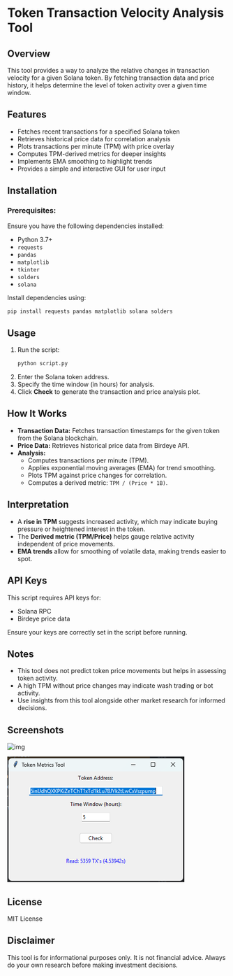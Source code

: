 # Token Transaction Velocity Analysis Tool

## Overview
This tool provides a way to analyze the relative changes in transaction velocity for a given Solana token. By fetching transaction data and price history, it helps determine the level of token activity over a given time window.

## Features
- Fetches recent transactions for a specified Solana token
- Retrieves historical price data for correlation analysis
- Plots transactions per minute (TPM) with price overlay
- Computes TPM-derived metrics for deeper insights
- Implements EMA smoothing to highlight trends
- Provides a simple and interactive GUI for user input

## Installation
### Prerequisites:
Ensure you have the following dependencies installed:

- Python 3.7+
- `requests`
- `pandas`
- `matplotlib`
- `tkinter`
- `solders`
- `solana`

Install dependencies using:
```bash
pip install requests pandas matplotlib solana solders
```

## Usage
1. Run the script:
   ```bash
   python script.py
   ```
2. Enter the Solana token address.
3. Specify the time window (in hours) for analysis.
4. Click **Check** to generate the transaction and price analysis plot.

## How It Works
- **Transaction Data:** Fetches transaction timestamps for the given token from the Solana blockchain.
- **Price Data:** Retrieves historical price data from Birdeye API.
- **Analysis:**
  - Computes transactions per minute (TPM).
  - Applies exponential moving averages (EMA) for trend smoothing.
  - Plots TPM against price changes for correlation.
  - Computes a derived metric: `TPM / (Price * 1B)`.

## Interpretation
- A **rise in TPM** suggests increased activity, which may indicate buying pressure or heightened interest in the token.
- The **Derived metric (TPM/Price)** helps gauge relative activity independent of price movements.
- **EMA trends** allow for smoothing of volatile data, making trends easier to spot.

## API Keys
This script requires API keys for:
- Solana RPC
- Birdeye price data

Ensure your keys are correctly set in the script before running.

## Notes
- This tool does not predict token price movements but helps in assessing token activity.
- A high TPM without price changes may indicate wash trading or bot activity.
- Use insights from this tool alongside other market research for informed decisions.

## Screenshots

![img](https://i.ibb.co/3m7XGgFQ/Screenshot-2025-03-07-185532.png)


![gui Image](gui.png)


## License
MIT License

## Disclaimer
This tool is for informational purposes only. It is not financial advice. Always do your own research before making investment decisions.

